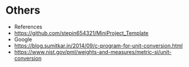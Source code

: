 # Others
* References
* https://github.com/stepin654321/MiniProject_Template
* Google
* https://blog.sumitkar.in/2014/09/c-program-for-unit-conversion.html
* https://www.nist.gov/pml/weights-and-measures/metric-si/unit-conversion
